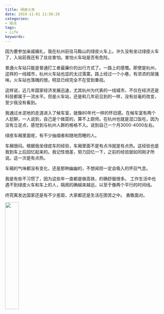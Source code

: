 ```yaml
---
title: 绿皮火车
date: 2019-11-01 11:56:29
categories:
- 观点
tags:
- Life
keywords:
---
```


因为要参加亲戚婚礼，我在杭州前往马鞍山的绿皮火车上。许久没有坐过绿皮火车了，入站前我还有了丝丝害怕。害怕火车站是否有危险。

普通火车站只能是普通打工者最廉价的出行方式了。一路上的感慨。即使是杭州，这样的一线城市，杭州火车站也显的太过落寞。路上经过一个小巷，有浓浓的尿骚味。火车站也落魄的很，明显已经完全不在受到重视。

这样说，近几年国家经济发展迅速，尤其杭州为代表的一线城市，不仅在经济还是科技都属于一流水平。但是火车站，还是和几年前见到的一样，没有丝毫的改变，至少我没有看到。

我通过水泥地的走道进入了候车室，就像80年代一样的怀旧感。在候车室有两个人尬聊，一人说到，自己是个做菜的，算不上厨师。在杭州也就是混口饭吃，因为没有立足点，感觉到与杭州人群的格格不入。说到自己一个月3000-4000左右。

绿皮车厢里面呢，有不少抽烟者和随地而睡的人。

车厢很闷。根据我坐绿皮车的经验，车厢里面不是有点冷就是有点热。这经验也是我到车上后回忆起来的。我记性很差，努力回忆一下，之前的经验就如同刚才所说。这一次是有点热。

车厢的气味都没有变化，还是那种幽幽的，不想闻但一定会吸入的怀旧气息。

我是有些不习惯了，因为这些年一直都是做高铁，的确舒服很多。
工作生活中也遇不到绿皮火车和车上的人，隔阂的确越来越远，以至于像两个平行的时间线。

终究离发达国家还是有不少差距，大家都还是生活在困苦之中。
勇敢面对。

<!-- more -->

<img src="https://cdn.jsdelivr.net/gh/yigegongjiang/image_space@main/blog_img/202305292357300.jpg" width="30%">


